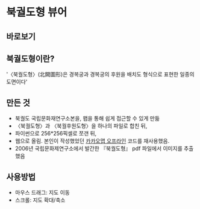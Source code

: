 # 북궐도형 뷰어

## 바로보기

## 북궐도형이란?

'〈북궐도형〉(北闕圖形)은 경복궁과 경복궁의 후원을 배치도 형식으로 표현한 일종의 도면이다'

## 만든 것

- 북궐도 국립문화재연구소본을, 왭을 통해 쉽게 접근할 수 있게 만듦
- 〈북궐도형〉과 〈북궐후원도형〉을 하나의 파일로 합친 뒤,
- 파이썬으로 256*256픽셀로 쪼갠 뒤,
- 웹으로 올림. 본인이 작성했었던 [카카오맵 오프라인](https://github.com/esctabcapslock/kakaomap_offline) 코드를 재사용했음.
- 2006년 국립문화제연구소에서 발간한 『북궐도형』 pdf 파일에서 이미지를 추출했음

## 사용방법

- 마우스 드래그: 지도 이동
- 스크롤: 지도 확대/축소
